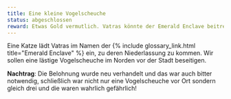```yaml
---
title: Eine kleine Vogelscheuche
status: abgeschlossen
reward: Etwas Gold vermutlich. Vatras könnte der Emerald Enclave beitreten.
---
```



Eine Katze lädt Vatras im Namen der {% include glossary_link.html title="Emerald Enclave" %}
ein, zu deren Niederlassung zu kommen. Wir sollen eine lästige Vogelscheuche im Norden vor der Stadt beseitigen.

**Nachtrag**: Die Belohnung wurde neu verhandelt und das war auch bitter notwendig,
schließlich war nicht nur eine Vogelscheuche vor Ort sondern gleich drei und die
waren wahrlich gefährlich!
